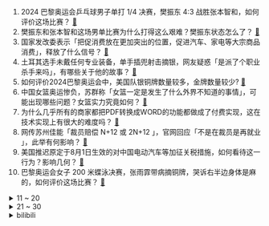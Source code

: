 1. 2024 巴黎奥运会乒乓球男子单打 1/4 决赛，樊振东 4:3 战胜张本智和，如何评价这场比赛？ [:link:](https://www.zhihu.com/question/663178094)
2. 樊振东和张本智和这场男单比赛为什么打得这么艰难？樊振东状态怎么了？ [:link:](https://www.zhihu.com/question/663207410)
3. 国家发改委表示「把促消费放在更加突出的位置，促进汽车、家电等大宗商品消费」，释放了什么信号？ [:link:](https://www.zhihu.com/question/663156052)
4. 土耳其选手未戴任何专业装备，单手插兜射击摘银，网友疑惑「是派了个职业杀手来吗」，有哪些关于他的故事？ [:link:](https://www.zhihu.com/question/663173940)
5. 如何评价2024巴黎奥运会中，美国队银铜牌数量较多，金牌数量较少? [:link:](https://www.zhihu.com/question/663022429)
6. 中国女篮奥运惨负，苏群称「女篮一定是发生了什么外界不知道的事情」，可能出现哪些问题？女篮实力究竟如何？ [:link:](https://www.zhihu.com/question/663191121)
7. 为什么几乎所有的商家都把PDF转换成WORD的功能都做成了付费实现，这在技术实现上有很大的难度吗？ [:link:](https://www.zhihu.com/question/462704654)
8. 网传苏州佳能「裁员赔偿 N+12 或 2N+12 」，官网回应「不是在裁员是再就业 」，此举有何影响？ [:link:](https://www.zhihu.com/question/663175906)
9. 美国推迟原定于8月1日生效的对中国电动汽车等加征关税措施，如何看待这一行为？影响几何？ [:link:](https://www.zhihu.com/question/663152643)
10. 巴黎奥运会女子 200 米蝶泳决赛，张雨霏带病摘铜牌，哭诉右半边身体是麻的，如何评价这场比赛？ [:link:](https://www.zhihu.com/question/663210491)
<details>
<summary>11 ~ 20</summary>

11. 2024 巴黎奥运会乒乓球女子单打 1/4 决赛，孙颖莎 4 ：0 横扫郑怡静，如何评价这场比赛？ [:link:](https://www.zhihu.com/question/663178075)
12. 王楚钦球拍被摄影师踩断，摄影经理已记下记者证件号正在调查此事，目前进展如何？涉事人员可能承担什么责任？ [:link:](https://www.zhihu.com/question/663163109)
13. 2024 巴黎奥运会网球混合双打，中国组合张之臻/王欣瑜逆转战胜荷兰组合进入决赛，如何评价这场比赛？ [:link:](https://www.zhihu.com/question/663195037)
14. 低成本创业，将日本居酒屋的烧鸟以中国烧烤摊的形式摆个小摊创业真的可行吗？ [:link:](https://www.zhihu.com/question/533966610)
15. 如何评价2024年8月米哈游《崩坏星穹铁道》2.4步离人战首呼雷? [:link:](https://www.zhihu.com/question/663119606)
16. 西安盐筋为什么突然火了？ [:link:](https://www.zhihu.com/question/662906772)
17. 你相册有什么有趣图片？ [:link:](https://www.zhihu.com/question/662970751)
18. 职场新人如何在忙碌的工作之余找到乐趣，让自己的职场生活更加快乐？ [:link:](https://www.zhihu.com/question/662639472)
19. 想去贵州避暑，有哪些景点可以推荐？ [:link:](https://www.zhihu.com/question/471694862)
20. 郑钦文闯入网球女单 8 强后，决定退出奥运混双项目，改由王欣瑜搭档张之臻，这个选择明智吗？ [:link:](https://www.zhihu.com/question/663033495)
</details>
<details>
<summary>21 ~ 30</summary>

21. 大家觉得2024年巴黎奥运会中国代表团会获得多少金牌？ [:link:](https://www.zhihu.com/question/653451089)
22. 伊朗官员称伊朗最高领袖已下令直接打击以色列，以报复哈尼亚被暗杀，伊朗将会如何打击以色列？ [:link:](https://www.zhihu.com/question/663153907)
23. 半夜饿了的话，有什么简单易做的宵夜吗？ [:link:](https://www.zhihu.com/question/380056177)
24. 如何评价关于小米造车，雷军近年来唯一长达206分钟的深度专访？ [:link:](https://www.zhihu.com/question/663159463)
25. 7 月份制造业采购经理指数为 49.4%，比上月略降 0.1个百分点，如何解读这一数据？ [:link:](https://www.zhihu.com/question/663061993)
26. 河村永辉的打出漫画级表现，给了中国篮球怎样的启示？ [:link:](https://www.zhihu.com/question/663117449)
27. 看完陈思诚的新电影《解密》，你最大的感受是什么？ [:link:](https://www.zhihu.com/question/662717873)
28. 职场上领导安排的工作，但是其他同事不配合，怎么办？ [:link:](https://www.zhihu.com/question/662916796)
29. 尤二姐受尽折磨，为什么尤氏不闻不问？ [:link:](https://www.zhihu.com/question/655132737)
30. 2024 巴黎奥运会网球女子单打半决赛，郑钦文战胜波兰选手斯瓦泰克进入决赛创造历史，如何评价这场比赛？ [:link:](https://www.zhihu.com/question/663177474)
</details><details>
<summary>bilibili</summary>

</details>